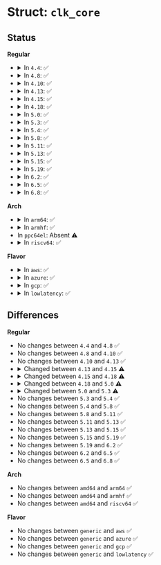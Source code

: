 # Struct: <code>clk_core</code>

## Status
<b>Regular</b>
<ul>
<li>
<details>
<summary>In <code>4.4</code>: ✅</summary>

```c
struct clk_core {
    const char *name;
    const struct clk_ops *ops;
    struct clk_hw *hw;
    struct module *owner;
    struct clk_core *parent;
    const char **parent_names;
    struct clk_core **parents;
    u8 num_parents;
    u8 new_parent_index;
    long unsigned int rate;
    long unsigned int req_rate;
    long unsigned int new_rate;
    struct clk_core *new_parent;
    struct clk_core *new_child;
    long unsigned int flags;
    bool orphan;
    unsigned int enable_count;
    unsigned int prepare_count;
    long unsigned int min_rate;
    long unsigned int max_rate;
    long unsigned int accuracy;
    int phase;
    struct hlist_head children;
    struct hlist_node child_node;
    struct hlist_head clks;
    unsigned int notifier_count;
    struct dentry *dentry;
    struct hlist_node debug_node;
    struct kref ref;
};
```
</details>
</li>
<li>
<details>
<summary>In <code>4.8</code>: ✅</summary>

```c
struct clk_core {
    const char *name;
    const struct clk_ops *ops;
    struct clk_hw *hw;
    struct module *owner;
    struct clk_core *parent;
    const char **parent_names;
    struct clk_core **parents;
    u8 num_parents;
    u8 new_parent_index;
    long unsigned int rate;
    long unsigned int req_rate;
    long unsigned int new_rate;
    struct clk_core *new_parent;
    struct clk_core *new_child;
    long unsigned int flags;
    bool orphan;
    unsigned int enable_count;
    unsigned int prepare_count;
    long unsigned int min_rate;
    long unsigned int max_rate;
    long unsigned int accuracy;
    int phase;
    struct hlist_head children;
    struct hlist_node child_node;
    struct hlist_head clks;
    unsigned int notifier_count;
    struct dentry *dentry;
    struct hlist_node debug_node;
    struct kref ref;
};
```
</details>
</li>
<li>
<details>
<summary>In <code>4.10</code>: ✅</summary>

```c
struct clk_core {
    const char *name;
    const struct clk_ops *ops;
    struct clk_hw *hw;
    struct module *owner;
    struct clk_core *parent;
    const char **parent_names;
    struct clk_core **parents;
    u8 num_parents;
    u8 new_parent_index;
    long unsigned int rate;
    long unsigned int req_rate;
    long unsigned int new_rate;
    struct clk_core *new_parent;
    struct clk_core *new_child;
    long unsigned int flags;
    bool orphan;
    unsigned int enable_count;
    unsigned int prepare_count;
    long unsigned int min_rate;
    long unsigned int max_rate;
    long unsigned int accuracy;
    int phase;
    struct hlist_head children;
    struct hlist_node child_node;
    struct hlist_head clks;
    unsigned int notifier_count;
    struct dentry *dentry;
    struct hlist_node debug_node;
    struct kref ref;
};
```
</details>
</li>
<li>
<details>
<summary>In <code>4.13</code>: ✅</summary>

```c
struct clk_core {
    const char *name;
    const struct clk_ops *ops;
    struct clk_hw *hw;
    struct module *owner;
    struct clk_core *parent;
    const char **parent_names;
    struct clk_core **parents;
    u8 num_parents;
    u8 new_parent_index;
    long unsigned int rate;
    long unsigned int req_rate;
    long unsigned int new_rate;
    struct clk_core *new_parent;
    struct clk_core *new_child;
    long unsigned int flags;
    bool orphan;
    unsigned int enable_count;
    unsigned int prepare_count;
    long unsigned int min_rate;
    long unsigned int max_rate;
    long unsigned int accuracy;
    int phase;
    struct hlist_head children;
    struct hlist_node child_node;
    struct hlist_head clks;
    unsigned int notifier_count;
    struct dentry *dentry;
    struct hlist_node debug_node;
    struct kref ref;
};
```
</details>
</li>
<li>
<details>
<summary>In <code>4.15</code>: ✅</summary>

```c
struct clk_core {
    const char *name;
    const struct clk_ops *ops;
    struct clk_hw *hw;
    struct module *owner;
    struct device *dev;
    struct clk_core *parent;
    const char **parent_names;
    struct clk_core **parents;
    u8 num_parents;
    u8 new_parent_index;
    long unsigned int rate;
    long unsigned int req_rate;
    long unsigned int new_rate;
    struct clk_core *new_parent;
    struct clk_core *new_child;
    long unsigned int flags;
    bool orphan;
    unsigned int enable_count;
    unsigned int prepare_count;
    long unsigned int min_rate;
    long unsigned int max_rate;
    long unsigned int accuracy;
    int phase;
    struct hlist_head children;
    struct hlist_node child_node;
    struct hlist_head clks;
    unsigned int notifier_count;
    struct dentry *dentry;
    struct hlist_node debug_node;
    struct kref ref;
};
```
</details>
</li>
<li>
<details>
<summary>In <code>4.18</code>: ✅</summary>

```c
struct clk_core {
    const char *name;
    const struct clk_ops *ops;
    struct clk_hw *hw;
    struct module *owner;
    struct device *dev;
    struct clk_core *parent;
    const char **parent_names;
    struct clk_core **parents;
    u8 num_parents;
    u8 new_parent_index;
    long unsigned int rate;
    long unsigned int req_rate;
    long unsigned int new_rate;
    struct clk_core *new_parent;
    struct clk_core *new_child;
    long unsigned int flags;
    bool orphan;
    unsigned int enable_count;
    unsigned int prepare_count;
    unsigned int protect_count;
    long unsigned int min_rate;
    long unsigned int max_rate;
    long unsigned int accuracy;
    int phase;
    struct hlist_head children;
    struct hlist_node child_node;
    struct hlist_head clks;
    unsigned int notifier_count;
    struct dentry *dentry;
    struct hlist_node debug_node;
    struct kref ref;
};
```
</details>
</li>
<li>
<details>
<summary>In <code>5.0</code>: ✅</summary>

```c
struct clk_core {
    const char *name;
    const struct clk_ops *ops;
    struct clk_hw *hw;
    struct module *owner;
    struct device *dev;
    struct clk_core *parent;
    const char **parent_names;
    struct clk_core **parents;
    u8 num_parents;
    u8 new_parent_index;
    long unsigned int rate;
    long unsigned int req_rate;
    long unsigned int new_rate;
    struct clk_core *new_parent;
    struct clk_core *new_child;
    long unsigned int flags;
    bool orphan;
    unsigned int enable_count;
    unsigned int prepare_count;
    unsigned int protect_count;
    long unsigned int min_rate;
    long unsigned int max_rate;
    long unsigned int accuracy;
    int phase;
    struct clk_duty duty;
    struct hlist_head children;
    struct hlist_node child_node;
    struct hlist_head clks;
    unsigned int notifier_count;
    struct dentry *dentry;
    struct hlist_node debug_node;
    struct kref ref;
};
```
</details>
</li>
<li>
<details>
<summary>In <code>5.3</code>: ✅</summary>

```c
struct clk_core {
    const char *name;
    const struct clk_ops *ops;
    struct clk_hw *hw;
    struct module *owner;
    struct device *dev;
    struct device_node *of_node;
    struct clk_core *parent;
    struct clk_parent_map *parents;
    u8 num_parents;
    u8 new_parent_index;
    long unsigned int rate;
    long unsigned int req_rate;
    long unsigned int new_rate;
    struct clk_core *new_parent;
    struct clk_core *new_child;
    long unsigned int flags;
    bool orphan;
    bool rpm_enabled;
    unsigned int enable_count;
    unsigned int prepare_count;
    unsigned int protect_count;
    long unsigned int min_rate;
    long unsigned int max_rate;
    long unsigned int accuracy;
    int phase;
    struct clk_duty duty;
    struct hlist_head children;
    struct hlist_node child_node;
    struct hlist_head clks;
    unsigned int notifier_count;
    struct dentry *dentry;
    struct hlist_node debug_node;
    struct kref ref;
};
```
</details>
</li>
<li>
<details>
<summary>In <code>5.4</code>: ✅</summary>

```c
struct clk_core {
    const char *name;
    const struct clk_ops *ops;
    struct clk_hw *hw;
    struct module *owner;
    struct device *dev;
    struct device_node *of_node;
    struct clk_core *parent;
    struct clk_parent_map *parents;
    u8 num_parents;
    u8 new_parent_index;
    long unsigned int rate;
    long unsigned int req_rate;
    long unsigned int new_rate;
    struct clk_core *new_parent;
    struct clk_core *new_child;
    long unsigned int flags;
    bool orphan;
    bool rpm_enabled;
    unsigned int enable_count;
    unsigned int prepare_count;
    unsigned int protect_count;
    long unsigned int min_rate;
    long unsigned int max_rate;
    long unsigned int accuracy;
    int phase;
    struct clk_duty duty;
    struct hlist_head children;
    struct hlist_node child_node;
    struct hlist_head clks;
    unsigned int notifier_count;
    struct dentry *dentry;
    struct hlist_node debug_node;
    struct kref ref;
};
```
</details>
</li>
<li>
<details>
<summary>In <code>5.8</code>: ✅</summary>

```c
struct clk_core {
    const char *name;
    const struct clk_ops *ops;
    struct clk_hw *hw;
    struct module *owner;
    struct device *dev;
    struct device_node *of_node;
    struct clk_core *parent;
    struct clk_parent_map *parents;
    u8 num_parents;
    u8 new_parent_index;
    long unsigned int rate;
    long unsigned int req_rate;
    long unsigned int new_rate;
    struct clk_core *new_parent;
    struct clk_core *new_child;
    long unsigned int flags;
    bool orphan;
    bool rpm_enabled;
    unsigned int enable_count;
    unsigned int prepare_count;
    unsigned int protect_count;
    long unsigned int min_rate;
    long unsigned int max_rate;
    long unsigned int accuracy;
    int phase;
    struct clk_duty duty;
    struct hlist_head children;
    struct hlist_node child_node;
    struct hlist_head clks;
    unsigned int notifier_count;
    struct dentry *dentry;
    struct hlist_node debug_node;
    struct kref ref;
};
```
</details>
</li>
<li>
<details>
<summary>In <code>5.11</code>: ✅</summary>

```c
struct clk_core {
    const char *name;
    const struct clk_ops *ops;
    struct clk_hw *hw;
    struct module *owner;
    struct device *dev;
    struct device_node *of_node;
    struct clk_core *parent;
    struct clk_parent_map *parents;
    u8 num_parents;
    u8 new_parent_index;
    long unsigned int rate;
    long unsigned int req_rate;
    long unsigned int new_rate;
    struct clk_core *new_parent;
    struct clk_core *new_child;
    long unsigned int flags;
    bool orphan;
    bool rpm_enabled;
    unsigned int enable_count;
    unsigned int prepare_count;
    unsigned int protect_count;
    long unsigned int min_rate;
    long unsigned int max_rate;
    long unsigned int accuracy;
    int phase;
    struct clk_duty duty;
    struct hlist_head children;
    struct hlist_node child_node;
    struct hlist_head clks;
    unsigned int notifier_count;
    struct dentry *dentry;
    struct hlist_node debug_node;
    struct kref ref;
};
```
</details>
</li>
<li>
<details>
<summary>In <code>5.13</code>: ✅</summary>

```c
struct clk_core {
    const char *name;
    const struct clk_ops *ops;
    struct clk_hw *hw;
    struct module *owner;
    struct device *dev;
    struct device_node *of_node;
    struct clk_core *parent;
    struct clk_parent_map *parents;
    u8 num_parents;
    u8 new_parent_index;
    long unsigned int rate;
    long unsigned int req_rate;
    long unsigned int new_rate;
    struct clk_core *new_parent;
    struct clk_core *new_child;
    long unsigned int flags;
    bool orphan;
    bool rpm_enabled;
    unsigned int enable_count;
    unsigned int prepare_count;
    unsigned int protect_count;
    long unsigned int min_rate;
    long unsigned int max_rate;
    long unsigned int accuracy;
    int phase;
    struct clk_duty duty;
    struct hlist_head children;
    struct hlist_node child_node;
    struct hlist_head clks;
    unsigned int notifier_count;
    struct dentry *dentry;
    struct hlist_node debug_node;
    struct kref ref;
};
```
</details>
</li>
<li>
<details>
<summary>In <code>5.15</code>: ✅</summary>

```c
struct clk_core {
    const char *name;
    const struct clk_ops *ops;
    struct clk_hw *hw;
    struct module *owner;
    struct device *dev;
    struct device_node *of_node;
    struct clk_core *parent;
    struct clk_parent_map *parents;
    u8 num_parents;
    u8 new_parent_index;
    long unsigned int rate;
    long unsigned int req_rate;
    long unsigned int new_rate;
    struct clk_core *new_parent;
    struct clk_core *new_child;
    long unsigned int flags;
    bool orphan;
    bool rpm_enabled;
    unsigned int enable_count;
    unsigned int prepare_count;
    unsigned int protect_count;
    long unsigned int min_rate;
    long unsigned int max_rate;
    long unsigned int accuracy;
    int phase;
    struct clk_duty duty;
    struct hlist_head children;
    struct hlist_node child_node;
    struct hlist_head clks;
    unsigned int notifier_count;
    struct dentry *dentry;
    struct hlist_node debug_node;
    struct kref ref;
};
```
</details>
</li>
<li>
<details>
<summary>In <code>5.19</code>: ✅</summary>

```c
struct clk_core {
    const char *name;
    const struct clk_ops *ops;
    struct clk_hw *hw;
    struct module *owner;
    struct device *dev;
    struct device_node *of_node;
    struct clk_core *parent;
    struct clk_parent_map *parents;
    u8 num_parents;
    u8 new_parent_index;
    long unsigned int rate;
    long unsigned int req_rate;
    long unsigned int new_rate;
    struct clk_core *new_parent;
    struct clk_core *new_child;
    long unsigned int flags;
    bool orphan;
    bool rpm_enabled;
    unsigned int enable_count;
    unsigned int prepare_count;
    unsigned int protect_count;
    long unsigned int min_rate;
    long unsigned int max_rate;
    long unsigned int accuracy;
    int phase;
    struct clk_duty duty;
    struct hlist_head children;
    struct hlist_node child_node;
    struct hlist_head clks;
    unsigned int notifier_count;
    struct dentry *dentry;
    struct hlist_node debug_node;
    struct kref ref;
};
```
</details>
</li>
<li>
<details>
<summary>In <code>6.2</code>: ✅</summary>

```c
struct clk_core {
    const char *name;
    const struct clk_ops *ops;
    struct clk_hw *hw;
    struct module *owner;
    struct device *dev;
    struct device_node *of_node;
    struct clk_core *parent;
    struct clk_parent_map *parents;
    u8 num_parents;
    u8 new_parent_index;
    long unsigned int rate;
    long unsigned int req_rate;
    long unsigned int new_rate;
    struct clk_core *new_parent;
    struct clk_core *new_child;
    long unsigned int flags;
    bool orphan;
    bool rpm_enabled;
    unsigned int enable_count;
    unsigned int prepare_count;
    unsigned int protect_count;
    long unsigned int min_rate;
    long unsigned int max_rate;
    long unsigned int accuracy;
    int phase;
    struct clk_duty duty;
    struct hlist_head children;
    struct hlist_node child_node;
    struct hlist_head clks;
    unsigned int notifier_count;
    struct dentry *dentry;
    struct hlist_node debug_node;
    struct kref ref;
};
```
</details>
</li>
<li>
<details>
<summary>In <code>6.5</code>: ✅</summary>

```c
struct clk_core {
    const char *name;
    const struct clk_ops *ops;
    struct clk_hw *hw;
    struct module *owner;
    struct device *dev;
    struct device_node *of_node;
    struct clk_core *parent;
    struct clk_parent_map *parents;
    u8 num_parents;
    u8 new_parent_index;
    long unsigned int rate;
    long unsigned int req_rate;
    long unsigned int new_rate;
    struct clk_core *new_parent;
    struct clk_core *new_child;
    long unsigned int flags;
    bool orphan;
    bool rpm_enabled;
    unsigned int enable_count;
    unsigned int prepare_count;
    unsigned int protect_count;
    long unsigned int min_rate;
    long unsigned int max_rate;
    long unsigned int accuracy;
    int phase;
    struct clk_duty duty;
    struct hlist_head children;
    struct hlist_node child_node;
    struct hlist_head clks;
    unsigned int notifier_count;
    struct dentry *dentry;
    struct hlist_node debug_node;
    struct kref ref;
};
```
</details>
</li>
<li>
<details>
<summary>In <code>6.8</code>: ✅</summary>

```c
struct clk_core {
    const char *name;
    const struct clk_ops *ops;
    struct clk_hw *hw;
    struct module *owner;
    struct device *dev;
    struct device_node *of_node;
    struct clk_core *parent;
    struct clk_parent_map *parents;
    u8 num_parents;
    u8 new_parent_index;
    long unsigned int rate;
    long unsigned int req_rate;
    long unsigned int new_rate;
    struct clk_core *new_parent;
    struct clk_core *new_child;
    long unsigned int flags;
    bool orphan;
    bool rpm_enabled;
    unsigned int enable_count;
    unsigned int prepare_count;
    unsigned int protect_count;
    long unsigned int min_rate;
    long unsigned int max_rate;
    long unsigned int accuracy;
    int phase;
    struct clk_duty duty;
    struct hlist_head children;
    struct hlist_node child_node;
    struct hlist_head clks;
    unsigned int notifier_count;
    struct dentry *dentry;
    struct hlist_node debug_node;
    struct kref ref;
};
```
</details>
</li>
</ul>
<b>Arch</b>
<ul>
<li>
<details>
<summary>In <code>arm64</code>: ✅</summary>

```c
struct clk_core {
    const char *name;
    const struct clk_ops *ops;
    struct clk_hw *hw;
    struct module *owner;
    struct device *dev;
    struct device_node *of_node;
    struct clk_core *parent;
    struct clk_parent_map *parents;
    u8 num_parents;
    u8 new_parent_index;
    long unsigned int rate;
    long unsigned int req_rate;
    long unsigned int new_rate;
    struct clk_core *new_parent;
    struct clk_core *new_child;
    long unsigned int flags;
    bool orphan;
    bool rpm_enabled;
    unsigned int enable_count;
    unsigned int prepare_count;
    unsigned int protect_count;
    long unsigned int min_rate;
    long unsigned int max_rate;
    long unsigned int accuracy;
    int phase;
    struct clk_duty duty;
    struct hlist_head children;
    struct hlist_node child_node;
    struct hlist_head clks;
    unsigned int notifier_count;
    struct dentry *dentry;
    struct hlist_node debug_node;
    struct kref ref;
};
```
</details>
</li>
<li>
<details>
<summary>In <code>armhf</code>: ✅</summary>

```c
struct clk_core {
    const char *name;
    const struct clk_ops *ops;
    struct clk_hw *hw;
    struct module *owner;
    struct device *dev;
    struct device_node *of_node;
    struct clk_core *parent;
    struct clk_parent_map *parents;
    u8 num_parents;
    u8 new_parent_index;
    long unsigned int rate;
    long unsigned int req_rate;
    long unsigned int new_rate;
    struct clk_core *new_parent;
    struct clk_core *new_child;
    long unsigned int flags;
    bool orphan;
    bool rpm_enabled;
    unsigned int enable_count;
    unsigned int prepare_count;
    unsigned int protect_count;
    long unsigned int min_rate;
    long unsigned int max_rate;
    long unsigned int accuracy;
    int phase;
    struct clk_duty duty;
    struct hlist_head children;
    struct hlist_node child_node;
    struct hlist_head clks;
    unsigned int notifier_count;
    struct dentry *dentry;
    struct hlist_node debug_node;
    struct kref ref;
};
```
</details>
</li>
<li>
In <code>ppc64el</code>: Absent ⚠️
</li>
<li>
<details>
<summary>In <code>riscv64</code>: ✅</summary>

```c
struct clk_core {
    const char *name;
    const struct clk_ops *ops;
    struct clk_hw *hw;
    struct module *owner;
    struct device *dev;
    struct device_node *of_node;
    struct clk_core *parent;
    struct clk_parent_map *parents;
    u8 num_parents;
    u8 new_parent_index;
    long unsigned int rate;
    long unsigned int req_rate;
    long unsigned int new_rate;
    struct clk_core *new_parent;
    struct clk_core *new_child;
    long unsigned int flags;
    bool orphan;
    bool rpm_enabled;
    unsigned int enable_count;
    unsigned int prepare_count;
    unsigned int protect_count;
    long unsigned int min_rate;
    long unsigned int max_rate;
    long unsigned int accuracy;
    int phase;
    struct clk_duty duty;
    struct hlist_head children;
    struct hlist_node child_node;
    struct hlist_head clks;
    unsigned int notifier_count;
    struct dentry *dentry;
    struct hlist_node debug_node;
    struct kref ref;
};
```
</details>
</li>
</ul>
<b>Flavor</b>
<ul>
<li>
<details>
<summary>In <code>aws</code>: ✅</summary>

```c
struct clk_core {
    const char *name;
    const struct clk_ops *ops;
    struct clk_hw *hw;
    struct module *owner;
    struct device *dev;
    struct device_node *of_node;
    struct clk_core *parent;
    struct clk_parent_map *parents;
    u8 num_parents;
    u8 new_parent_index;
    long unsigned int rate;
    long unsigned int req_rate;
    long unsigned int new_rate;
    struct clk_core *new_parent;
    struct clk_core *new_child;
    long unsigned int flags;
    bool orphan;
    bool rpm_enabled;
    unsigned int enable_count;
    unsigned int prepare_count;
    unsigned int protect_count;
    long unsigned int min_rate;
    long unsigned int max_rate;
    long unsigned int accuracy;
    int phase;
    struct clk_duty duty;
    struct hlist_head children;
    struct hlist_node child_node;
    struct hlist_head clks;
    unsigned int notifier_count;
    struct dentry *dentry;
    struct hlist_node debug_node;
    struct kref ref;
};
```
</details>
</li>
<li>
<details>
<summary>In <code>azure</code>: ✅</summary>

```c
struct clk_core {
    const char *name;
    const struct clk_ops *ops;
    struct clk_hw *hw;
    struct module *owner;
    struct device *dev;
    struct device_node *of_node;
    struct clk_core *parent;
    struct clk_parent_map *parents;
    u8 num_parents;
    u8 new_parent_index;
    long unsigned int rate;
    long unsigned int req_rate;
    long unsigned int new_rate;
    struct clk_core *new_parent;
    struct clk_core *new_child;
    long unsigned int flags;
    bool orphan;
    bool rpm_enabled;
    unsigned int enable_count;
    unsigned int prepare_count;
    unsigned int protect_count;
    long unsigned int min_rate;
    long unsigned int max_rate;
    long unsigned int accuracy;
    int phase;
    struct clk_duty duty;
    struct hlist_head children;
    struct hlist_node child_node;
    struct hlist_head clks;
    unsigned int notifier_count;
    struct dentry *dentry;
    struct hlist_node debug_node;
    struct kref ref;
};
```
</details>
</li>
<li>
<details>
<summary>In <code>gcp</code>: ✅</summary>

```c
struct clk_core {
    const char *name;
    const struct clk_ops *ops;
    struct clk_hw *hw;
    struct module *owner;
    struct device *dev;
    struct device_node *of_node;
    struct clk_core *parent;
    struct clk_parent_map *parents;
    u8 num_parents;
    u8 new_parent_index;
    long unsigned int rate;
    long unsigned int req_rate;
    long unsigned int new_rate;
    struct clk_core *new_parent;
    struct clk_core *new_child;
    long unsigned int flags;
    bool orphan;
    bool rpm_enabled;
    unsigned int enable_count;
    unsigned int prepare_count;
    unsigned int protect_count;
    long unsigned int min_rate;
    long unsigned int max_rate;
    long unsigned int accuracy;
    int phase;
    struct clk_duty duty;
    struct hlist_head children;
    struct hlist_node child_node;
    struct hlist_head clks;
    unsigned int notifier_count;
    struct dentry *dentry;
    struct hlist_node debug_node;
    struct kref ref;
};
```
</details>
</li>
<li>
<details>
<summary>In <code>lowlatency</code>: ✅</summary>

```c
struct clk_core {
    const char *name;
    const struct clk_ops *ops;
    struct clk_hw *hw;
    struct module *owner;
    struct device *dev;
    struct device_node *of_node;
    struct clk_core *parent;
    struct clk_parent_map *parents;
    u8 num_parents;
    u8 new_parent_index;
    long unsigned int rate;
    long unsigned int req_rate;
    long unsigned int new_rate;
    struct clk_core *new_parent;
    struct clk_core *new_child;
    long unsigned int flags;
    bool orphan;
    bool rpm_enabled;
    unsigned int enable_count;
    unsigned int prepare_count;
    unsigned int protect_count;
    long unsigned int min_rate;
    long unsigned int max_rate;
    long unsigned int accuracy;
    int phase;
    struct clk_duty duty;
    struct hlist_head children;
    struct hlist_node child_node;
    struct hlist_head clks;
    unsigned int notifier_count;
    struct dentry *dentry;
    struct hlist_node debug_node;
    struct kref ref;
};
```
</details>
</li>
</ul>

## Differences
<b>Regular</b>
<ul>
<li>
No changes between <code>4.4</code> and <code>4.8</code> ✅
</li>
<li>
No changes between <code>4.8</code> and <code>4.10</code> ✅
</li>
<li>
No changes between <code>4.10</code> and <code>4.13</code> ✅
</li>
<li>
<details>
<summary>Changed between <code>4.13</code> and <code>4.15</code> ⚠️</summary>
<ul>
<li>
<b>Field added. </b>
<code>struct device *dev</code>
</li>
</ul>
</details>
</li>
<li>
<details>
<summary>Changed between <code>4.15</code> and <code>4.18</code> ⚠️</summary>
<ul>
<li>
<b>Field added. </b>
<code>unsigned int protect_count</code>
</li>
</ul>
</details>
</li>
<li>
<details>
<summary>Changed between <code>4.18</code> and <code>5.0</code> ⚠️</summary>
<ul>
<li>
<b>Field added. </b>
<code>struct clk_duty duty</code>
</li>
</ul>
</details>
</li>
<li>
<details>
<summary>Changed between <code>5.0</code> and <code>5.3</code> ⚠️</summary>
<ul>
<li>
<b>Field added. </b>
<code>struct device_node *of_node</code>
</li>
<li>
<b>Field added. </b>
<code>bool rpm_enabled</code>
</li>
<li>
<b>Field removed. </b>
<code>const char **parent_names</code>
</li>
<li>
<b>Field type changed. </b>
<code>struct clk_core **parents</code> ➡️ <code>struct clk_parent_map *parents</code>
</li>
</ul>
</details>
</li>
<li>
No changes between <code>5.3</code> and <code>5.4</code> ✅
</li>
<li>
No changes between <code>5.4</code> and <code>5.8</code> ✅
</li>
<li>
No changes between <code>5.8</code> and <code>5.11</code> ✅
</li>
<li>
No changes between <code>5.11</code> and <code>5.13</code> ✅
</li>
<li>
No changes between <code>5.13</code> and <code>5.15</code> ✅
</li>
<li>
No changes between <code>5.15</code> and <code>5.19</code> ✅
</li>
<li>
No changes between <code>5.19</code> and <code>6.2</code> ✅
</li>
<li>
No changes between <code>6.2</code> and <code>6.5</code> ✅
</li>
<li>
No changes between <code>6.5</code> and <code>6.8</code> ✅
</li>
</ul>
<b>Arch</b>
<ul>
<li>
No changes between <code>amd64</code> and <code>arm64</code> ✅
</li>
<li>
No changes between <code>amd64</code> and <code>armhf</code> ✅
</li>
<li>
No changes between <code>amd64</code> and <code>riscv64</code> ✅
</li>
</ul>
<b>Flavor</b>
<ul>
<li>
No changes between <code>generic</code> and <code>aws</code> ✅
</li>
<li>
No changes between <code>generic</code> and <code>azure</code> ✅
</li>
<li>
No changes between <code>generic</code> and <code>gcp</code> ✅
</li>
<li>
No changes between <code>generic</code> and <code>lowlatency</code> ✅
</li>
</ul>
